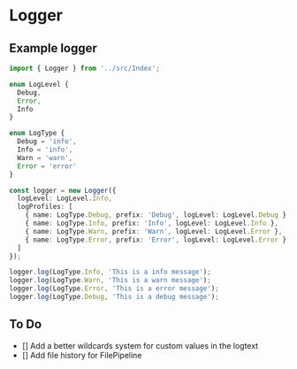 # Logger

## Example logger

```ts
import { Logger } from '../src/Index';

enum LogLevel {
  Debug,
  Error,
  Info
}

enum LogType {
  Debug = 'info',
  Info = 'info',
  Warn = 'warn',
  Error = 'error'
}

const logger = new Logger({
  logLevel: LogLevel.Info,
  logProfiles: [
    { name: LogType.Debug, prefix: 'Debug', logLevel: LogLevel.Debug },
    { name: LogType.Info, prefix: 'Info', logLevel: LogLevel.Info },
    { name: LogType.Warn, prefix: 'Warn', logLevel: LogLevel.Error },
    { name: LogType.Error, prefix: 'Error', logLevel: LogLevel.Error }
  ]
});

logger.log(LogType.Info, 'This is a info message');
logger.log(LogType.Warn, 'This is a warn message');
logger.log(LogType.Error, 'This is a error message');
logger.log(LogType.Debug, 'This is a debug message');
```

## To Do

- [] Add a better wildcards system for custom values in the logtext
- [] Add file history for FilePipeline
